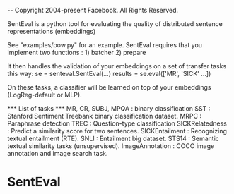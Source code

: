 -- Copyright 2004-present Facebook. All Rights Reserved.

SentEval is a python tool for evaluating the quality of  distributed sentence representations (embeddings) 


See "examples/bow.py" for an example.
SentEval requires that you implement two functions : 
    1) batcher
    2) prepare


It then handles the validation of your embeddings on a set of transfer tasks this way:
    se = senteval.SentEval(...)
    results = se.eval(['MR', 'SICK' ...])

On these tasks, a classifier will be learned on top of your embeddings (LogReg-default or MLP).


*** List of tasks ***
MR, CR, SUBJ, MPQA : binary classification
SST : Stanford Sentiment Treebank binary classification dataset.
MRPC : Paraphrase detection
TREC : Question-type classification
SICKRelatedness : Predict a similarity score for two sentences.
SICKEntailment : Recognizing textual entailment (RTE).
SNLI : Entailment big dataset.
STS14 : Semantic textual similarity tasks (unsupervised).
ImageAnnotation : COCO image annotation and image search task.

# SentEval
